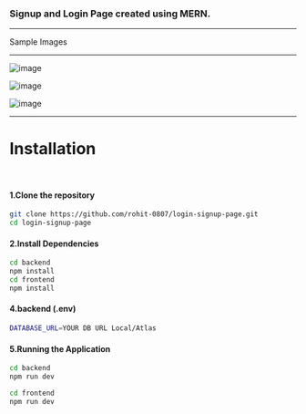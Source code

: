 
### Signup and Login Page created using MERN.
<hr />
Sample Images<hr />

![image](https://github.com/user-attachments/assets/0a5f9cc4-a60a-4ee3-91c4-c99ccd92e0f7)

![image](https://github.com/user-attachments/assets/997f8c6b-f327-4dc5-aa68-c2b6d3705ba3)

![image](https://github.com/user-attachments/assets/1d63fccf-2f19-4f7b-811e-f40f0dd65e58)
<hr />

<h1>Installation</h1><br/>

<h4>1.Clone the repository</h4>

```sh
git clone https://github.com/rohit-0807/login-signup-page.git
cd login-signup-page
```
<h4>2.Install Dependencies</h4>

```sh
cd backend
npm install
cd frontend
npm install
```
<h4>4.backend (.env)</h4>

```sh
DATABASE_URL=YOUR DB URL Local/Atlas
```

<h4>5.Running the Application</h4>

```sh
cd backend
npm run dev

cd frontend
npm run dev
```



